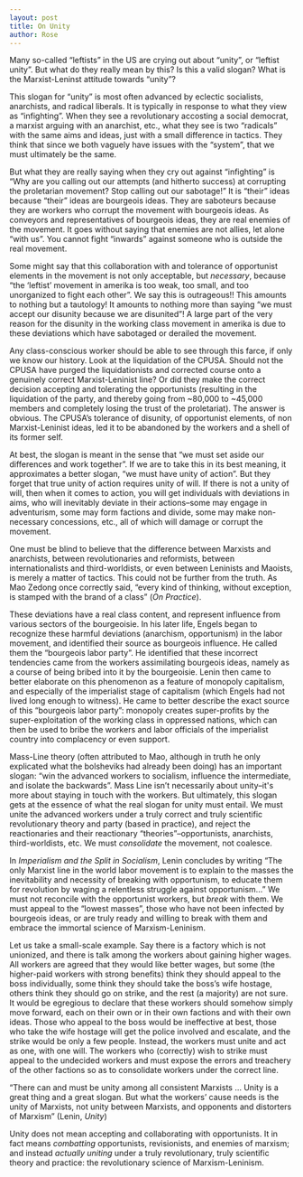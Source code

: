 ```yaml
---
layout: post
title: On Unity
author: Rose
---
```


Many so-called “leftists” in the US are crying out about “unity”, or “leftist unity”. But what do they really mean by this? Is this a valid slogan? What is the Marxist-Leninst attitude towards “unity”?

This slogan for “unity” is most often advanced by eclectic socialists, anarchists, and radical liberals. It is typically in response to what they view as “infighting”. When they see a revolutionary accosting a social democrat, a marxist arguing with an anarchist, etc., what they see is two “radicals” with the same aims and ideas, just with a small difference in tactics. They think that since we both vaguely have issues with the “system”, that we must ultimately be the same.

But what they are really saying when they cry out against “infighting” is “Why are you calling out our attempts (and hitherto success) at corrupting the proletarian movement? Stop calling out our sabotage!” It is “their” ideas because “their” ideas are bourgeois ideas. They are saboteurs because they are workers who corrupt the movement with bourgeois ideas. As conveyors and representatives of bourgeois ideas, they are real enemies of the movement. It goes without saying that enemies are not allies, let alone “with us”. You cannot fight “inwards” against someone who is outside the real movement.

Some might say that this collaboration with and tolerance of opportunist elements in the movement is not only acceptable, but *necessary*, because “the ‘leftist’ movement in amerika is too weak, too small, and too unorganized to fight each other”. We say this is outrageous!! This amounts to nothing but a tautology! It amounts to nothing more than saying “we must accept our disunity because we are disunited”! A large part of the very reason for the disunity in the working class movement in amerika is due to these deviations which have sabotaged or derailed the movement.

Any class-conscious worker should be able to see through this farce, if only we know our history. Look at the liquidation of the CPUSA. Should not the CPUSA have purged the liquidationists and corrected course onto a genuinely correct Marxist-Leninist line? Or did they make the correct decision accepting and tolerating the opportunists (resulting in the liquidation of the party, and thereby going from ~80,000 to ~45,000 members and completely losing the trust of the proletariat). The answer is obvious. The CPUSA’s tolerance of disunity, of opportunist elements, of non Marxist-Leninist ideas, led it to be abandoned by the workers and a shell of its former self.

At best, the slogan is meant in the sense that “we must set aside our differences and work together”. If we are to take this in its best meaning, it approximates a better slogan, “we must have unity of action”. But they forget that true unity of action requires unity of will. If there is not a unity of will, then when it comes to action, you will get individuals with deviations in aims, who will inevitably deviate in their actions–some may engage in adventurism, some may form factions and divide, some may make non-necessary concessions, etc., all of which will damage or corrupt the movement.

One must be blind to believe that the difference between Marxists and anarchists, between revolutionaries and reformists, between internationalists and third-worldists, or even between Leninists and Maoists, is merely a matter of tactics. This could not be further from the truth. As Mao Zedong once correctly said, “every kind of thinking, without exception, is stamped with the brand of a class” (*On Practice*).

These deviations have a real class content, and represent influence from various sectors of the bourgeoisie. In his later life, Engels began to recognize these harmful deviations (anarchism, opportunism) in the labor movement, and identified their source as bourgeois influence. He called them the “bourgeois labor party”. He identified that these incorrect tendencies came from the workers assimilating bourgeois ideas, namely as a course of being bribed into it by the bourgeoisie. Lenin then came to better elaborate on this phenomenon as a feature of monopoly capitalism, and especially of the imperialist stage of capitalism (which Engels had not lived long enough to witness). He came to better describe the exact source of this “bourgeois labor party”: monopoly creates super-profits by the super-exploitation of the working class in oppressed nations, which can then be used to bribe the workers and labor officials of the imperialist country into complacency or even support.

Mass-Line theory (often attributed to Mao, although in truth he only explicated what the bolsheviks had already been doing) has an important slogan: “win the advanced workers to socialism, influence the intermediate, and isolate the backwards”. Mass Line isn’t necessarily about unity–it's more about staying in touch with the workers. But ultimately, this slogan gets at the essence of what the real slogan for unity must entail. We must unite the advanced workers under a truly correct and truly scientific revolutionary theory and party (based in practice), and reject the reactionaries and their reactionary “theories”–opportunists, anarchists, third-worldists, etc. We must *consolidate* the movement, not coalesce.

In *Imperialism and the Split in Socialism*, Lenin concludes by writing “The only Marxist line in the world labor movement is to explain to the masses the inevitability and necessity of breaking with opportunism, to educate them for revolution by waging a relentless struggle against opportunism…” We must not reconcile with the opportunist workers, but *break* with them. We must appeal to the “lowest masses”, those who have not been infected by bourgeois ideas, or are truly ready and willing to break with them and embrace the immortal science of Marxism-Leninism.

Let us take a small-scale example. Say there is a factory which is not unionized, and there is talk among the workers about gaining higher wages. All workers are agreed that they would like better wages, but some (the higher-paid workers with strong benefits) think they should appeal to the boss individually, some think they should take the boss’s wife hostage, others think they should go on strike, and the rest (a majority) are not sure. It would be egregious to declare that these workers should somehow simply move forward, each on their own or in their own factions and with their own ideas. Those who appeal to the boss would be ineffective at best, those who take the wife hostage will get the police involved and escalate, and the strike would be only a few people. Instead, the workers must unite and act as one, with one will. The workers who (correctly) wish to strike must appeal to the undecided workers and must expose the errors and treachery of the other factions so as to consolidate workers under the correct line.

“There can and must be unity among all consistent Marxists … Unity is a great thing and a great slogan. But what the workers’ cause needs is the unity of Marxists, not unity between Marxists, and opponents and distorters of Marxism” (Lenin, *Unity*)

Unity does not mean accepting and collaborating with opportunists. It in fact means *combatting* opportunists, revisionists, and enemies of marxism; and instead *actually uniting* under a truly revolutionary, truly scientific theory and practice: the revolutionary science of Marxism-Leninism.

